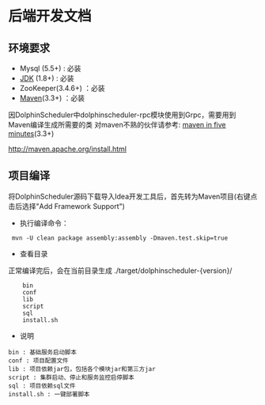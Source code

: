 # 后端开发文档

## 环境要求

 * Mysql (5.5+) :  必装
 * [JDK](https://www.oracle.com/technetwork/java/javase/downloads/index.html) (1.8+) :  必装
 * ZooKeeper(3.4.6+) ：必装 
 * [Maven](http://maven.apache.org/download.cgi)(3.3+) ：必装 

因DolphinScheduler中dolphinscheduler-rpc模块使用到Grpc，需要用到Maven编译生成所需要的类
对maven不熟的伙伴请参考: [maven in five minutes](http://maven.apache.org/guides/getting-started/maven-in-five-minutes.html)(3.3+)

http://maven.apache.org/install.html

## 项目编译
将DolphinScheduler源码下载导入Idea开发工具后，首先转为Maven项目(右键点击后选择"Add Framework Support")

* 执行编译命令：

```
 mvn -U clean package assembly:assembly -Dmaven.test.skip=true
```

* 查看目录

正常编译完后，会在当前目录生成 ./target/dolphinscheduler-{version}/

```
    bin
    conf
    lib
    script
    sql
    install.sh
```

- 说明

```
bin : 基础服务启动脚本
conf : 项目配置文件
lib : 项目依赖jar包，包括各个模块jar和第三方jar
script : 集群启动、停止和服务监控启停脚本
sql : 项目依赖sql文件
install.sh : 一键部署脚本
```

   
